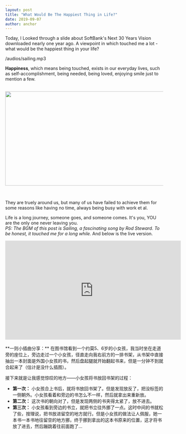 ```yaml
---
layout: post
title: "What Would Be The Happiest Thing in Life?"
date: 2019-09-07
author: anchor
---
```


Today, I Looked through a slide about SoftBank's Next 30 Years Vision downloaded nearly one year ago. A viewpoint in which touched me a lot - what would be the happiest thing in your life?
<br>

<p>/audios/sailing.mp3</p> 

**Happiness**, which means being touched, exists in our everyday lives, such as self-accomplishment, being needed, being loved, enjoying smile just to mention a few. 
<br>
<br>
<p align="center">
	<img src="{{site.baseurl}}/images/190907/happy.png" width="540"  height="300">
</p>
<br>

They are truely around us, but many of us have failed to achieve them for some reasons like having no time, always being busy with work et al.

Life is a long journey, someone goes, and someone comes. It's you, YOU are the only one never leaving you.
<br>
*PS: The BGM of this post is Sailing, a fascinating song by Rod Steward. To be honest, it touched me for a long while.* And below is the live version. 

<iframe width="560" height="315" src="https://www.youtube.com/embed/5qu86ZdzU_s" frameborder="0" allow="accelerometer; autoplay; encrypted-media; gyroscope; picture-in-picture" allowfullscreen></iframe>
<br>
<br>
**一则小插曲分享：** 在图书馆看到一个约莫5、6岁的小女孩，我当时坐在走道旁的座位上，旁边走过一个小女孩，径直走向我右前方的一排书架，从书架中直接抽出一本封面是外国小女孩的书，然后盘起腿就开始翻起书来，但是一分钟不到就合起来了（估计是没什么插图）。

接下来就是让我感觉惊叹的地方——小女孩将书放回书架的过程：
* **第一次：** 小女孩合上书后，就将书放回书架了。但是发现放反了，把没标签的一侧朝外。小女孩看着和旁边的书怎么不一样，然后就拿出来重新放。
* **第二次：** 这次书的朝向对了，但是发现两侧的书夹得太紧了，放不进去。
* **第三次：** 小女孩看到旁边的书立，就把书立往外挪了一点。这时中间的书就松了些，按理说，把书放进留空的地方就行。但是小女孩的做法让人佩服，她一本书一本书地往留空的地方挪，终于挪到拿出的这本书原来的位置，这才将书放了进去，然后蹦跳着往前面跑了...
